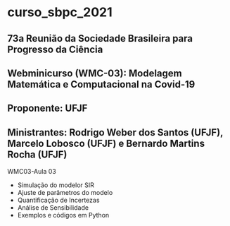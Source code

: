# curso_sbpc_2021

## 73a Reunião da Sociedade Brasileira para Progresso da Ciência
## Webminicurso (WMC-03): Modelagem Matemática e Computacional na Covid-19
## Proponente: UFJF
## Ministrantes: Rodrigo Weber dos Santos (UFJF), Marcelo Lobosco (UFJF) e Bernardo Martins Rocha (UFJF)

WMC03-Aula 03
- Simulação do modelor SIR
- Ajuste de parâmetros do modelo
- Quantificação de Incertezas
- Análise de Sensibilidade
- Exemplos e códigos em Python
